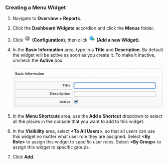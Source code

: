 ### Creating a Menu Widget

1.  Navigate to **Overview > Reports**.

2.  Click the **Dashboard Widgets** accordion and click the **Menus**
    folder.

3.  Click ![1847](../images/1847.png) **(Configuration)**, then click
    ![1862](../images/1862.png) **(Add a new Widget)**.

4.  In the **Basic Information** area, type in a **Title** and
    **Description**. By default the widget will be active as soon as you
    create it. To make it inactive, uncheck the **Active** box.

    ![2273](../images/2273.png)

5.  In the **Menu Shortcuts** area, use the **Add a Shortcut** dropdown
    to select all the places in the console that you want to add to this
    widget.

6.  In the **Visibility** area, select **\<To All Users\>**, so that all
    users can use this widget no matter what user role they are
    assigned. Select **\<By Role\>** to assign this widget to specific
    user roles. Select **\<By Group\>** to assign this widget to
    specific groups.

7.  Click **Add**.

